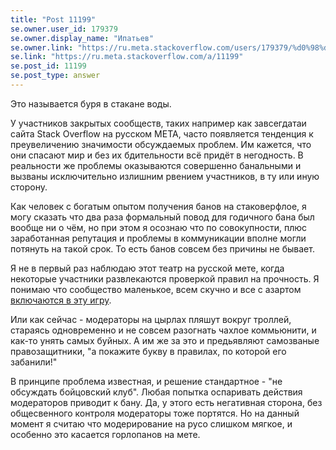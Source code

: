 ```yaml
---
title: "Post 11199"
se.owner.user_id: 179379
se.owner.display_name: "Ипатьев"
se.owner.link: "https://ru.meta.stackoverflow.com/users/179379/%d0%98%d0%bf%d0%b0%d1%82%d1%8c%d0%b5%d0%b2"
se.link: "https://ru.meta.stackoverflow.com/a/11199"
se.post_id: 11199
se.post_type: answer
---
```

<p>Это называется буря в стакане воды.</p>
<p>У участников закрытых сообществ, таких например как завсегдатаи сайта Stack Overflow на русском META, часто появляется тенденция к преувеличению значимости обсуждаемых проблем. Им кажется, что они спасают мир и без их бдительности всё придёт в негодность. В реальности же проблемы оказываются совершенно банальными и вызваны исключительно излишним рвением участников, в ту или иную сторону.</p>
<p>Как человек с богатым опытом получения банов на стаковерфлое, я могу сказать что два раза формальный повод для годичного бана был вообще ни о чём, но при этом я осознаю что по совокупности, плюс заработанная репутация и проблемы в коммуникации вполне могли потянуть на такой срок. То есть банов совсем без причины не бывает.</p>
<p>Я не в первый раз наблюдаю этот театр на русской мете, когда некоторые участники развлекаются проверкой правил на прочность. Я понимаю что сообщество маленькое, всем скучно и все с азартом <a href="https://ru.meta.stackoverflow.com/q/10617/179379">включаются в эту игру</a>.</p>
<p>Или как сейчас - модераторы на цырлах пляшут вокруг троллей, стараясь одновременно и не совсем разогнать чахлое коммьюнити, и как-то унять самых буйных. А им же за это и предьявляют самозваные правозащитники, &quot;а покажите букву в правилах, по которой его забанили!&quot;</p>
<p>В принципе проблема известная, и решение стандартное - &quot;не обсуждать бойцовский клуб&quot;. Любая попытка оспаривать действия модераторов приводит к бану. Да, у этого есть негативная сторона, без общесвенного контроля модераторы тоже портятся. Но на данный момент я считаю что модерирование на русо слишком мягкое, и особенно это касается горлопанов на мете.</p>
